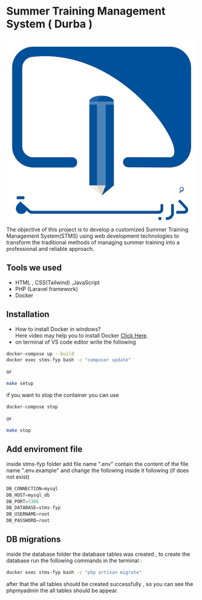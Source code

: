 # Summer Training Management System ( Durba )

![Logo](stms-app/public/images/Durba-removebg-preview.png "Logo")
The objective of this project is to develop a customized Summer Training Management System(STMS) using web development technologies to transform the traditional methods of managing summer training into a professional and reliable approach.

## Tools we used 
- HTML , CSS(Tailwind) ,JavaScript
- PHP (Laravel framework)
- Docker 

## Installation
- How to install Docker in windows? \
Here video may help you to install Docker [Click Here](https://youtu.be/5nX8U8Fz5S0?si=SOsXhYcykGWq-tp-).
- on terminal of VS code editor write the following
```bash
docker-compose up --build
docker exec stms-fyp bash -c "composer update"
```
or
```bash
make setup
```
if you want to stop the container you can use 
```bash
docker-compose stop
```
or
```bash
make stop
```

## Add enviroment file 

inside stms-fyp folder add file name ".env" contain the content of the file name ".env.example" and change the following inside it  following (if does not exist)

```python
DB_CONNECTION=mysql
DB_HOST=mysql_db
DB_PORT=3306
DB_DATABASE=stms-fyp
DB_USERNAME=root
DB_PASSWORD=root

```
## DB migrations 
inside the database folder the database tables was created ,
to create the database run the following commands in the terminal :
```bash
docker exec stms-fyp bash -c "php artisan migrate"
```
after that the all tables should be created successfully , so you can see the phpmyadmin the all tables should be appear.
